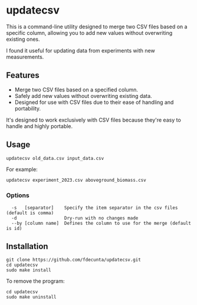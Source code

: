# updatecsv

This is a command-line utility designed to merge two CSV files based on a specific column, allowing you to add new values without overwriting existing ones.

I found it useful for updating data from experiments with new measurements.

## Features

- Merge two CSV files based on a specified column.
- Safely add new values without overwriting existing data.
- Designed for use with CSV files due to their ease of handling and portability.

It's designed to work exclusively with CSV files because they're easy to handle and highly portable.

## Usage

```bash
updatecsv old_data.csv input_data.csv
```

For example:

```bash
updatecsv experiment_2023.csv aboveground_biomass.csv
```

### Options

```
  -s   [separator]    Specify the item separator in the csv files (default is comma)
  -d                  Dry-run with no changes made
  --by [column name]  Defines the column to use for the merge (default is id)
```


## Installation

```shell
git clone https://github.com/fdecunta/updatecsv.git
cd updatecsv
sudo make install
```

To remove the program:

```shell
cd updatecsv
sudo make uninstall
```

